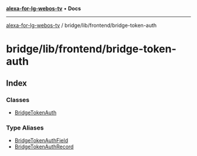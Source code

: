 [**alexa-for-lg-webos-tv**](../../../../README.md) • **Docs**

***

[alexa-for-lg-webos-tv](../../../../modules.md) / bridge/lib/frontend/bridge-token-auth

# bridge/lib/frontend/bridge-token-auth

## Index

### Classes

- [BridgeTokenAuth](classes/BridgeTokenAuth.md)

### Type Aliases

- [BridgeTokenAuthField](type-aliases/BridgeTokenAuthField.md)
- [BridgeTokenAuthRecord](type-aliases/BridgeTokenAuthRecord.md)
